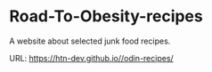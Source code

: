 # Road-To-Obesity-recipes

A website about selected junk food recipes.

URL: https://htn-dev.github.io//odin-recipes/